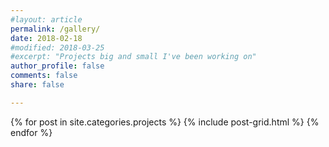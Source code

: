 ```yaml
---
#layout: article
permalink: /gallery/
date: 2018-02-18
#modified: 2018-03-25
#excerpt: "Projects big and small I've been working on"
author_profile: false
comments: false
share: false

---
```


<div>
{% for post in site.categories.projects %}
  {% include post-grid.html %}
{% endfor %}
</div>
<!-- /.tiles -->

